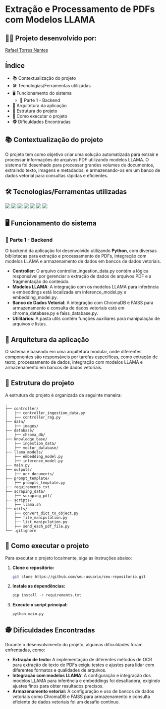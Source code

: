# Extração e Processamento de PDFs com Modelos LLAMA

## 👨‍💻 Projeto desenvolvido por: 
[Rafael Torres Nantes](https://github.com/rafael-torres-nantes)

## Índice

* 📚 Contextualização do projeto
* 🛠️ Tecnologias/Ferramentas utilizadas
* 🖥️ Funcionamento do sistema
   * 🧩 Parte 1 - Backend
* 🔀 Arquitetura da aplicação
* 📁 Estrutura do projeto
* 📌 Como executar o projeto
* 🕵️ Dificuldades Encontradas

## 📚 Contextualização do projeto

O projeto tem como objetivo criar uma solução automatizada para extrair e processar informações de arquivos PDF utilizando modelos LLAMA. O sistema foi desenhado para processar grandes volumes de documentos, extraindo texto, imagens e metadados, e armazenando-os em um banco de dados vetorial para consultas rápidas e eficientes.

## 🛠️ Tecnologias/Ferramentas utilizadas

[<img src="https://img.shields.io/badge/Python-3776AB?logo=python&logoColor=white">](https://www.python.org/)
[<img src="https://img.shields.io/badge/Visual_Studio_Code-007ACC?logo=visual-studio-code&logoColor=white">](https://code.visualstudio.com/)
[<img src="https://img.shields.io/badge/Fitz-BC1A3D?logo=python&logoColor=white">](https://pypi.org/project/fitz/)
[<img src="https://img.shields.io/badge/LangChain-005C84?logo=python&logoColor=white">](https://langchain.com/)
[<img src="https://img.shields.io/badge/ChromaDB-FF9900?logo=database&logoColor=white">](https://www.chromadb.com/)
[<img src="https://img.shields.io/badge/FAISS-0073BB?logo=database&logoColor=white">](https://github.com/facebookresearch/faiss)
[<img src="https://img.shields.io/badge/GitHub-181717?logo=github&logoColor=white">](https://github.com/)

## 🖥️ Funcionamento do sistema

### 🧩 Parte 1 - Backend

O backend da aplicação foi desenvolvido utilizando **Python**, com diversas bibliotecas para extração e processamento de PDFs, integração com modelos LLAMA e armazenamento de dados em bancos de dados vetoriais.

* **Controller**: O arquivo controller_ingestion_data.py contém a lógica responsável por gerenciar a extração de dados de arquivos PDF e a fragmentação do conteúdo.
* **Modelos LLAMA**: A integração com os modelos LLAMA para inferência e embeddings está localizada em inference_model.py e embedding_model.py.
* **Banco de Dados Vetorial**: A integração com ChromaDB e FAISS para armazenamento e consulta de dados vetoriais está em chroma_database.py e faiss_database.py.
* **Utilitários**: A pasta utils contém funções auxiliares para manipulação de arquivos e listas.

## 🔀 Arquitetura da aplicação

O sistema é baseado em uma arquitetura modular, onde diferentes componentes são responsáveis por tarefas específicas, como extração de texto, processamento de dados, integração com modelos LLAMA e armazenamento em bancos de dados vetoriais.

## 📁 Estrutura do projeto

A estrutura do projeto é organizada da seguinte maneira:

```
.
├── controller/
│   ├── controller_ingestion_data.py
│   ├── controller_rag.py
├── data/
│   ├── images/
├── database/
│   ├── chroma_db/
├── knowledge_base/
│   ├── ingestion_data/
│   ├── vector_database/
├── llama_models/
│   ├── embedding_model.py
│   ├── inference_model.py
├── main.py
├── outputs/
│   ├── ocr_documents/
├── prompt_template/
│   ├── prompts_template.py
├── requirements.txt
├── scraping_data/
│   ├── scraping_pdf/
├── scripts/
│   ├── llama.sh
├── utils/
│   ├── convert_dict_to_object.py
│   ├── file_manipulation.py
│   ├── list_manipulation.py
│   ├── send_each_pdf_file.py
└── .gitignore
```

## 📌 Como executar o projeto

Para executar o projeto localmente, siga as instruções abaixo:

1. **Clone o repositório:**
   ```bash
   git clone https://github.com/seu-usuario/seu-repositorio.git
   ```

2. **Instale as dependências:**
   ```bash
   pip install -r requirements.txt
   ```

3. **Execute o script principal:**
   ```bash
   python main.py
   ```

## 🕵️ Dificuldades Encontradas

Durante o desenvolvimento do projeto, algumas dificuldades foram enfrentadas, como:

- **Extração de texto:** A implementação de diferentes métodos de OCR para extração de texto de PDFs exigiu testes e ajustes para lidar com diferentes formatos e qualidades de arquivos.
- **Integração com modelos LLAMA:** A configuração e integração dos modelos LLAMA para inferência e embeddings foi desafiadora, exigindo ajustes finos para obter resultados precisos.
- **Armazenamento vetorial:** A configuração e uso de bancos de dados vetoriais como ChromaDB e FAISS para armazenamento e consulta eficiente de dados vetoriais foi um desafio contínuo.
